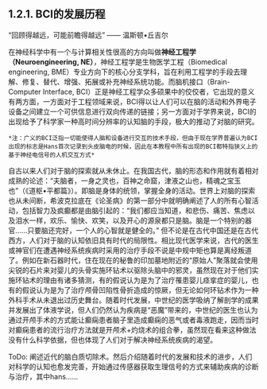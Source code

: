 ## 1.2.1. BCI的发展历程

“回顾得越远，可能前瞻得越远” —— 温斯顿•丘吉尔

在神经科学中有一个与计算相关性很高的方向叫做**神经工程学（Neuroengineering, NE）**，神经工程学是生物医学工程（Biomedical engineering, BME）专业方向下的核心分支学科，旨在利用工程学的手段去理解、修复、替代、增强、拓展或补充神经系统功能。而脑机接口（Brain-Computer Interface, BCI）正是神经工程学众多硕果中的佼佼者，它出现的意义有两方面，一方面对于工程领域来说，BCI得以让人们可以在脑的活动和外界电子设备之间建立一个可供信息进行双向传递的链接；另一方面对于学界来说，BCI的出现给予了科学家一种高时间分辨率的认知脑的手段，极大的推动了对脑的研究。

```ad-tip
*注：广义的BCI泛指一切能使得人脑和设备进行交互的技术手段，但由于现在学界普遍认为BCI出现的标志是Hans首次记录到头皮脑电的时候，因此在本教程中所有出现的BCI都特指狭义上的基于神经电信号的人机交互方式*
```

自古以来人们对于脑的探索就从未休止。在我国古代，脑的形态和作用就有着相对成熟的论述：“夫脑者，一身之灵也，百神之命窟，津液之山也，精魂之宝玉也”（《道枢•平都篇》）。即脑是身体的统领，掌握全身的活动。世界上对脑的探索也从未间断，希波克拉底在《论圣病》的第一部分中就明确阐述了人的所有心智活动，包括智力及疯癫都是由脑引起的：“我们都应当知道，和悲伤、痛苦、焦虑以及泪水一样，欢乐、愉快、欢笑，以及开心的源泉都只是脑。脑是一个特别的器官……只要脑还完好，一个人的心智就是健全的。”
但不论是在古代中国还是在古代西方，人们对于脑的认知依旧具有时代的局限性。相比现代医学来说，古代的医生或神官们在遭遇神经系统疾病时采用的治疗手段不说是中规中矩也算是离经叛道了。例如在新石器时代，住在现在的秘鲁的印加墓地附近的“原始人”聚落就会使用尖锐的石片来对婴儿的头骨实施环钻术以驱除头脑中的邪灵，虽然现在对于他们实施环钻术的理由有诸多猜测，有的假说认为是为了治疗罹患婴儿痉挛症的婴儿，也有的假说认为是为了治疗颅骨凹陷性骨折造成的惊厥，但无论如何环钻术作为一种外科手术从未退出过历史舞台。随着时代发展，中世纪的医学吸纳了解剖学的成果并发展出了体液学说，但人们仍然认为疾病是“恶魔”带来的，中世纪的医生也认为通过开颅手术的方式能让癫痫患者脑子里造成癫痫的恶气或者毒液跑走，因而当时对癫痫患者的流行治疗方法就是开颅术+灼烧术的组合拳，虽然现在看来这种做法没有什么科学依据，但也体现了人们对于解决神经系统疾病的渴望。

ToDo: 阐述近代的脑白质切除术。然后介绍随着时代的发展和技术的进步，人们对科学的认知也愈发完善，开始通过传感器获取生理信号的方式来辅助疾病的诊断与治疗，其中hans……